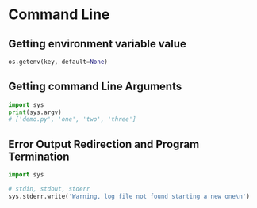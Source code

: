 # Command Line

## Getting environment variable value

```python
os.getenv(key, default=None)
```


## Getting command Line Arguments

```python
import sys
print(sys.argv)
# ['demo.py', 'one', 'two', 'three']
```


## Error Output Redirection and Program Termination

```python
import sys

# stdin, stdout, stderr
sys.stderr.write('Warning, log file not found starting a new one\n')
```
